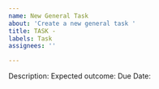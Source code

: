```yaml
---
name: New General Task
about: 'Create a new general task '
title: TASK -
labels: Task
assignees: ''

---
```


Description:
Expected outcome:
Due Date:
